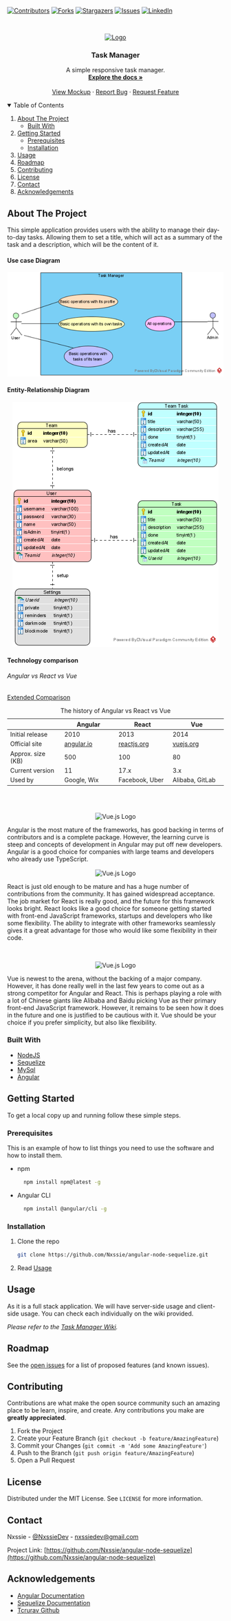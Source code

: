 <!-- PROJECT SHIELDS -->

[![Contributors][contributors-shield]][contributors-url]
[![Forks][forks-shield]][forks-url]
[![Stargazers][stars-shield]][stars-url]
[![Issues][issues-shield]][issues-url]
[![LinkedIn][linkedin-shield]][linkedin-url]

<!-- PROJECT LOGO -->
<br />
<p align="center">
  <a href="https://github.com/Nxssie/angular-node-sequelize">
    <img src="images/logo.png" alt="Logo" width="128" height="128">
  </a>
</p>

<h3 align="center">Task Manager</h3>

<p align="center">
  A simple responsive task manager.
  <br />
  <a href="https://github.com/Nxssie/angular-node-sequelize"><strong>Explore the docs »</strong></a>
  <br />
  <br />
  <a href="https://xd.adobe.com/view/19b25eaf-befe-446d-9dac-c69c163cc6ad-4ce1/">View Mockup</a>
  ·
  <a href="https://github.com/Nxssie/angular-node-sequelize/issues">Report Bug</a>
  ·
  <a href="https://github.com/Nxssie/angular-node-sequelize/issues">Request Feature</a>
</p>

<!-- TABLE OF CONTENTS -->
<details open="open">
  <summary>Table of Contents</summary>
  <ol>
    <li>
      <a href="#about-the-project">About The Project</a>
      <ul>
        <li><a href="#built-with">Built With</a></li>
      </ul>
    </li>
    <li>
      <a href="#getting-started">Getting Started</a>
      <ul>
        <li><a href="#prerequisites">Prerequisites</a></li>
        <li><a href="#installation">Installation</a></li>
      </ul>
    </li>
    <li><a href="#usage">Usage</a></li>
    <li><a href="#roadmap">Roadmap</a></li>
    <li><a href="#contributing">Contributing</a></li>
    <li><a href="#license">License</a></li>
    <li><a href="#contact">Contact</a></li>
    <li><a href="#acknowledgements">Acknowledgements</a></li>
  </ol>
</details>

<!-- ABOUT THE PROJECT -->

## About The Project

This simple application provides users with the ability to manage their day-to-day tasks. Allowing them to set a title, which will act as a summary of the task and a description, which will be the content of it.

#### Use case Diagram

<p align="center">
  <img src="images/use-case.png" alt="Use case">
</p>

#### Entity-Relationship Diagram

<p align="center">
  <img src="images/entity-relationship.png" alt="Entity-Relationship Diagram">
</p>

#### Technology comparison

###### Angular vs React vs Vue

[Extended Comparison](https://www.codeinwp.com/blog/angular-vs-vue-vs-react/)

<!-- Table -->
<div align="center">
<table width="100%">
<caption>The history of Angular vs React vs Vue</caption>
<thead>
<tr>
<th width="25%"></th>
<th width="25%"><strong>Angular</strong></th>
<th width="25%"><strong>React</strong></th>
<th width="25%"><strong>Vue</strong></th>
</tr>
</thead>
<tbody>
<tr>
<td>Initial release</td>
<td>2010</td>
<td>2013</td>
<td>2014</td>
</tr>
<tr>
<td>Official site</td>
<td><a href="https://angular.io" target="_blank" rel="noopener">angular.io</a></td>
<td><a href="https://reactjs.org" target="_blank" rel="noopener">reactjs.org</a></td>
<td><a href="https://vuejs.org" target="_blank" rel="noopener">vuejs.org</a></td>
</tr>
<tr>
<td>Approx. size (KB)</td>
<td>500</td>
<td>100</td>
<td>80</td>
</tr>
<tr>
<td>Current version</td>
<td>11</td>
<td>17.x</td>
<td>3.x</td>
</tr>
<tr>
<td>Used by</td>
<td>Google, Wix</td>
<td>Facebook, Uber</td>
<td>Alibaba, GitLab</td>
</tr>
</tbody>
</table>
</div>

<br/>

<!-- Angular -->

<br/>
<p align="center">
  <img align="center" src="https://iotvnaw69daj.i.optimole.com/AXVzL2w.n2y9~6666f/w:150/h:150/q:90/dpr:2.0/rt:fill/g:ce/https://www.codeinwp.com/wp-content/uploads/2019/01/angular-logo.png" alt="Vue.js Logo" width="80" height="80">

  <p>Angular is the most mature of the frameworks, has good backing in terms of contributors and is a complete package. However, the learning curve is steep and concepts of development in Angular may put off new developers. Angular is a good choice for companies with large teams and developers who already use TypeScript.</p>
  
</p>

<!-- React -->
<p align="center">
  <img align="center" src="https://iotvnaw69daj.i.optimole.com/AXVzL2w.n2y9~6666f/w:150/h:150/q:90/dpr:2.0/rt:fill/g:ce/https://www.codeinwp.com/wp-content/uploads/2019/01/react-logo.png" alt="Vue.js Logo" width="80" height="80">

  <p>React is just old enough to be mature and has a huge number of contributions from the community. It has gained widespread acceptance. The job market for React is really good, and the future for this framework looks bright. React looks like a good choice for someone getting started with front-end JavaScript frameworks, startups and developers who like some flexibility. The ability to integrate with other frameworks seamlessly gives it a great advantage for those who would like some flexibility in their code.</p>
</p>

<!-- Vue -->

<br/>
<p align="center">
  <img align="center" src="https://iotvnaw69daj.i.optimole.com/AXVzL2w.n2y9~6666f/w:150/h:150/q:90/dpr:2.0/rt:fill/g:ce/https://www.codeinwp.com/wp-content/uploads/2019/01/vue-logo.png" alt="Vue.js Logo" width="80" height="80">

  <p>Vue is newest to the arena, without the backing of a major company. However, it has done really well in the last few years to come out as a strong competitor for Angular and React. This is perhaps playing a role with a lot of Chinese giants like Alibaba and Baidu picking Vue as their primary front-end JavaScript framework. However, it remains to be seen how it does in the future and one is justified to be cautious with it. Vue should be your choice if you prefer simplicity, but also like flexibility.</p>
  
</p>

### Built With

- [NodeJS](https://nodejs.org/es/)
- [Sequelize](https://sequelize.org)
- [MySql](https://www.mysql.com)
- [Angular](https://angular.io)

<!-- GETTING STARTED -->

## Getting Started

To get a local copy up and running follow these simple steps.

### Prerequisites

This is an example of how to list things you need to use the software and how to install them.

- npm
  ```sh
    npm install npm@latest -g
  ```
- Angular CLI
  ```sh
    npm install @angular/cli -g
  ```

### Installation

1. Clone the repo
   ```sh
   git clone https://github.com/Nxssie/angular-node-sequelize.git
   ```
2. Read [Usage](#usage)

<!-- USAGE EXAMPLES -->

## Usage

As it is a full stack application. We will have server-side usage and client-side usage. You can check each individually on the wiki provided.

_Please refer to the [Task Manager Wiki](https://github.com/Nxssie/angular-node-sequelize/wiki)._

<!-- ROADMAP -->

## Roadmap

See the [open issues](https://github.com/Nxssie/angular-node-sequelize/issues) for a list of proposed features (and known issues).

<!-- CONTRIBUTING -->

## Contributing

Contributions are what make the open source community such an amazing place to be learn, inspire, and create. Any contributions you make are **greatly appreciated**.

1. Fork the Project
2. Create your Feature Branch (`git checkout -b feature/AmazingFeature`)
3. Commit your Changes (`git commit -m 'Add some AmazingFeature'`)
4. Push to the Branch (`git push origin feature/AmazingFeature`)
5. Open a Pull Request

<!-- LICENSE -->

## License

Distributed under the MIT License. See `LICENSE` for more information.

<!-- CONTACT -->

## Contact

Nxssie - [@NxssieDev](https://twitter.com/NxssieDev) - nxssiedev@gmail.com

Project Link: [https://github.com/Nxssie/angular-node-sequelize](https://github.com/Nxssie/angular-node-sequelize)

<!-- ACKNOWLEDGEMENTS -->

## Acknowledgements

- [Angular Documentation](https://angular.io/docs)
- [Sequelize Documentation](https://sequelize.org/master/)
- [Tcrurav Github](https://github.com/tcrurav)

<!-- MARKDOWN LINKS & IMAGES -->
<!-- https://www.markdownguide.org/basic-syntax/#reference-style-links -->

[contributors-shield]: https://img.shields.io/github/contributors/Nxssie/angular-node-sequelize.svg?style=for-the-badge
[contributors-url]: https://github.com/Nxssie/angular-node-sequelize/graphs/contributors
[forks-shield]: https://img.shields.io/github/forks/Nxssie/angular-node-sequelize.svg?style=for-the-badge
[forks-url]: https://github.com/Nxssie/angular-node-sequelize/network/members
[stars-shield]: https://img.shields.io/github/stars/Nxssie/angular-node-sequelize.svg?style=for-the-badge
[stars-url]: https://github.com/Nxssie/angular-node-sequelize/stargazers
[issues-shield]: https://img.shields.io/github/issues/Nxssie/angular-node-sequelize.svg?style=for-the-badge
[issues-url]: https://github.com/Nxssie/angular-node-sequelize/issues
[license-shield]: https://img.shields.io/github/license/Nxssie/angular-node-sequelize.svg?style=for-the-badge
[license-url]: https://github.com/Nxssie/angular-node-sequelize/blob/master/LICENSE.txt
[linkedin-shield]: https://img.shields.io/badge/-LinkedIn-black.svg?style=for-the-badge&logo=linkedin&colorB=555
[linkedin-url]: https://www.linkedin.com/in/carlos-sánchez-b549951a1/
